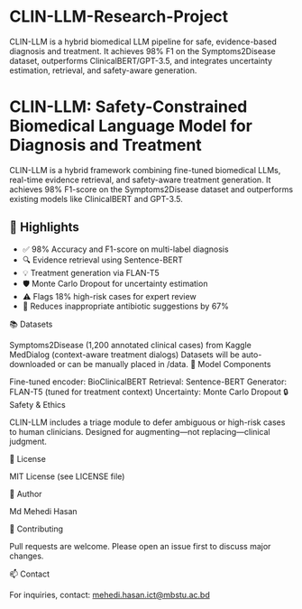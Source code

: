 # CLIN-LLM-Research-Project
CLIN-LLM is a hybrid biomedical LLM pipeline for safe, evidence-based diagnosis and treatment. It achieves 98% F1 on the Symptoms2Disease dataset, outperforms ClinicalBERT/GPT-3.5, and integrates uncertainty estimation, retrieval, and safety-aware generation.

# CLIN-LLM: Safety-Constrained Biomedical Language Model for Diagnosis and Treatment

CLIN-LLM is a hybrid framework combining fine-tuned biomedical LLMs, real-time evidence retrieval, and safety-aware treatment generation. It achieves 98% F1-score on the Symptoms2Disease dataset and outperforms existing models like ClinicalBERT and GPT-3.5.

## 🚀 Highlights
- ✅ 98% Accuracy and F1-score on multi-label diagnosis
- 🔍 Evidence retrieval using Sentence-BERT
- 💡 Treatment generation via FLAN-T5
- 🛡️ Monte Carlo Dropout for uncertainty estimation
- ⚠️ Flags 18% high-risk cases for expert review
- 💊 Reduces inappropriate antibiotic suggestions by 67%

📚 Datasets

Symptoms2Disease (1,200 annotated clinical cases) from Kaggle
MedDialog (context-aware treatment dialogs)
Datasets will be auto-downloaded or can be manually placed in /data.
🧠 Model Components

Fine-tuned encoder: BioClinicalBERT
Retrieval: Sentence-BERT
Generator: FLAN-T5 (tuned for treatment context)
Uncertainty: Monte Carlo Dropout
🔒 Safety & Ethics

CLIN-LLM includes a triage module to defer ambiguous or high-risk cases to human clinicians. Designed for augmenting—not replacing—clinical judgment.

📄 License

MIT License (see LICENSE file)

👥 Author

Md Mehedi Hasan

🤝 Contributing

Pull requests are welcome. Please open an issue first to discuss major changes.

📫 Contact

For inquiries, contact: mehedi.hasan.ict@mbstu.ac.bd
